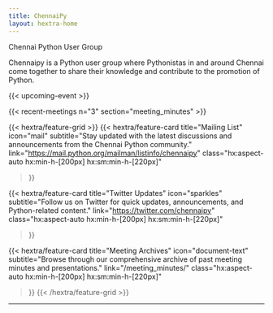 ```yaml
---
title: ChennaiPy
layout: hextra-home
---
```



<div class="hx:text-center hx:mt-8 hx:mb-8 hx:px-4 hx:sm:px-6 hx:lg:px-8">
  <p class="hx:text-4xl hx:sm:text-5xl hx:lg:text-6xl hx:font-extrabold hx:mb-6 hx:tracking-tight">
    Chennai Python User Group
  </p>
  <p class="hx:text-lg hx:sm:text-xl hx:lg:text-2xl hx:text-gray-600 dark:hx:text-gray-400 hx:max-w-4xl hx:mx-auto hx:mb-6">
    Chennaipy is a Python user group where Pythonistas in and around Chennai come together to share their knowledge and contribute to the promotion of Python.
  </p>
  <p>
{{< upcoming-event >}}
  </p>
</div>

{{<  recent-meetings  n="3"  section="meeting_minutes"  >}}

<div class="hx:mt-8"></div>

{{< hextra/feature-grid >}}
  {{< hextra/feature-card
    title="Mailing List"
    icon="mail"
    subtitle="Stay updated with the latest discussions and announcements from the Chennai Python community."
    link="https://mail.python.org/mailman/listinfo/chennaipy"
    class="hx:aspect-auto hx:min-h-[200px] hx:sm:min-h-[220px]"
  >}}
  
  {{< hextra/feature-card
    title="Twitter Updates"
    icon="sparkles"
    subtitle="Follow us on Twitter for quick updates, announcements, and Python-related content."
    link="https://twitter.com/chennaipy"
    class="hx:aspect-auto hx:min-h-[200px] hx:sm:min-h-[220px]"
  >}}

  {{< hextra/feature-card
    title="Meeting Archives"
    icon="document-text"
    subtitle="Browse through our comprehensive archive of past meeting minutes and presentations."
    link="/meeting_minutes/"
    class="hx:aspect-auto hx:min-h-[200px] hx:sm:min-h-[220px]"
  >}}
{{< /hextra/feature-grid >}}
---